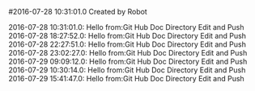#2016-07-28 10:31:01.0 Created by Robot

2016-07-28 10:31:01.0: Hello from:Git Hub Doc Directory Edit and Push
2016-07-28 18:27:52.0: Hello from:Git Hub Doc Directory Edit and Push
2016-07-28 22:27:51.0: Hello from:Git Hub Doc Directory Edit and Push
2016-07-28 23:02:27.0: Hello from:Git Hub Doc Directory Edit and Push
2016-07-29 09:09:12.0: Hello from:Git Hub Doc Directory Edit and Push
2016-07-29 10:30:14.0: Hello from:Git Hub Doc Directory Edit and Push
2016-07-29 15:41:47.0: Hello from:Git Hub Doc Directory Edit and Push